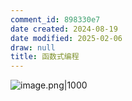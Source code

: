 ```yaml
---
comment_id: 898330e7
date created: 2024-08-19
date modified: 2025-02-06
draw: null
title: 函数式编程
---
```

![image.png|1000](https://imagehosting4picgo.oss-cn-beijing.aliyuncs.com/imagehosting/fix-dir%2Fpicgo%2Fpicgo-clipboard-images%2F2024%2F08%2F19%2F21-48-41-43255dfaa97b89a860404ec0d4b8c7fd-202408192148232-1929d2.png)
